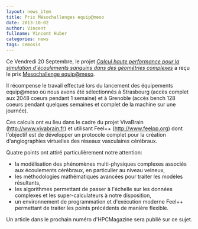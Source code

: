 ```yaml
---
layout: news_item
title: Prix Mésochallenges equip@meso
date: 2013-10-02
author: Vincent
fullname: Vincent Huber
categories: news
tags: cemosis
---
```


Ce Vendredi 20 Septembre, le projet [*Calcul haute performance pour la simulation d'écoulements sanguins dans des géométries complexes*](http://www.cemosis.fr/projets/interdisciplinaires/sante-bio/bloodflow) a reçu le prix [Mesochallenge equip@meso](http://www.genci.fr/fr/node/378).


Il récompense le travail effectué lors du lancement des équipements equip@meso où nous avons été sélectionnés à Strasbourg (accès complet aux 2048 coeurs pendant 1 semaine) et à Grenoble (accès bench 128 coeurs pendant quelques semaines et complet de la machine sur une journée).

Ces calculs ont eu lieu dans le cadre du projet VivaBrain (http://www.vivabrain.fr) et utilisant Feel++ (http://www.feelpp.org) dont l'objectif est de développer un protocole complet pour la création d'angiographies virtuelles des réseaux vasculaires cérébraux. 

Quatre points ont attiré particulièrement notre attention:
- la modélisation des phénomènes multi-physiques complexes associés aux écoulements cérébraux, en particulier au niveau veineux,
- les méthodologies mathématiques avancées pour traiter les modèles résultants,
- les algorithmes permettant de passer à l'échelle sur les données complexes et les super-calculateurs à notre disposition,
- un environnement de programmation et d'exécution moderne Feel++ permettant de traiter les points précédents de manière flexible.


Un article dans le prochain numéro d'HPCMagazine sera publié sur ce sujet.